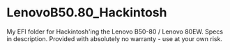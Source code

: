 # LenovoB50.80_Hackintosh
My EFI folder for Hackintosh'ing the Lenovo B50-80 / Lenovo 80EW. Specs in description. Provided with absolutely no warranty - use at your own risk.
